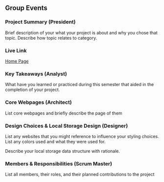 ## Group Events

### Project Summary (President)

Brief description of your what your project is about and why you chose that topic. Describe how topic relates to category.

### Live Link

[Home Page](https://github.com/Creel90/DeLorean/tree/main/Final)

### Key Takeaways (Analyst)

What have you learned or practiced during this semester that aided in the completion of your project.

### Core Webpages (Architect)

List core webpages and briefly describe the page of them

### Design Choices & Local Storage Design (Designer)

List any websites that you might reference to influence your styling choices. List any colors used and what they were used for. 

Describe your local storage data structure with rationale.

### Members & Responsibilities (Scrum Master)

List all members, their roles, and their planned contributions to the project